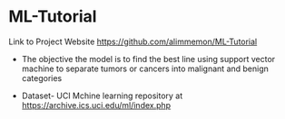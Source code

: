# ML-Tutorial

Link to Project Website https://github.com/alimmemon/ML-Tutorial

* The objective the model is to find the best line using support vector machine to separate tumors or cancers into malignant and benign categories

* Dataset- UCI Mchine learning repository at https://archive.ics.uci.edu/ml/index.php
 
